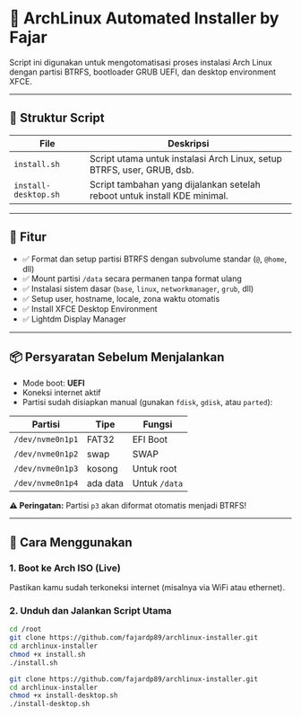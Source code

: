 # 🐧 ArchLinux Automated Installer by Fajar

Script ini digunakan untuk mengotomatisasi proses instalasi Arch Linux dengan partisi BTRFS, bootloader GRUB UEFI, dan desktop environment XFCE.

---

## 📁 Struktur Script

| File                 | Deskripsi                                                                 |
|----------------------|---------------------------------------------------------------------------|
| `install.sh`         | Script utama untuk instalasi Arch Linux, setup BTRFS, user, GRUB, dsb.    |
| `install-desktop.sh` | Script tambahan yang dijalankan setelah reboot untuk install KDE minimal. |

---

## 🧰 Fitur

- ✅ Format dan setup partisi BTRFS dengan subvolume standar (`@`, `@home`, dll)
- ✅ Mount partisi `/data` secara permanen tanpa format ulang
- ✅ Instalasi sistem dasar (`base`, `linux`, `networkmanager`, `grub`, dll)
- ✅ Setup user, hostname, locale, zona waktu otomatis
- ✅ Install XFCE Desktop Environment
- ✅ Lightdm Display Manager

---

## 📦 Persyaratan Sebelum Menjalankan

- Mode boot: **UEFI**
- Koneksi internet aktif
- Partisi sudah disiapkan manual (gunakan `fdisk`, `gdisk`, atau `parted`):

| Partisi         | Tipe     | Fungsi        |
|------------------|----------|---------------|
| `/dev/nvme0n1p1` | FAT32    | EFI Boot      |
| `/dev/nvme0n1p2` | swap     | SWAP          |
| `/dev/nvme0n1p3` | kosong   | Untuk root    |
| `/dev/nvme0n1p4` | ada data | Untuk `/data` |

**⚠️ Peringatan:** Partisi `p3` akan diformat otomatis menjadi BTRFS!

---

## 🚀 Cara Menggunakan

### 1. Boot ke Arch ISO (Live)
Pastikan kamu sudah terkoneksi internet (misalnya via WiFi atau ethernet).

### 2. Unduh dan Jalankan Script Utama

```bash
cd /root
git clone https://github.com/fajardp89/archlinux-installer.git
cd archlinux-installer
chmod +x install.sh
./install.sh

git clone https://github.com/fajardp89/archlinux-installer.git
cd archlinux-installer
chmod +x install-desktop.sh
./install-desktop.sh
